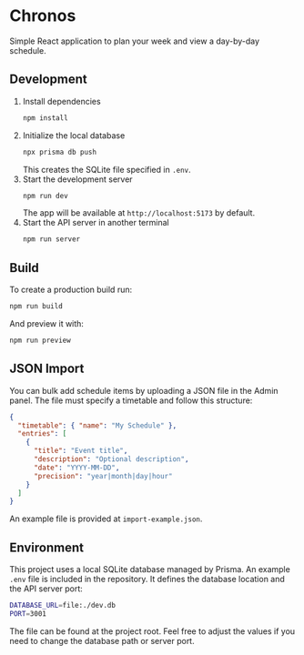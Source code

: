 # Chronos

Simple React application to plan your week and view a day-by-day schedule.

## Development

1. Install dependencies
   ```bash
   npm install
   ```
2. Initialize the local database
   ```bash
   npx prisma db push
   ```
   This creates the SQLite file specified in `.env`.
3. Start the development server
   ```bash
   npm run dev
   ```
   The app will be available at `http://localhost:5173` by default.
4. Start the API server in another terminal
   ```bash
   npm run server
   ```

## Build

To create a production build run:

```bash
npm run build
```

And preview it with:

```bash
npm run preview
```

## JSON Import

You can bulk add schedule items by uploading a JSON file in the Admin panel.
The file must specify a timetable and follow this structure:

```json
{
  "timetable": { "name": "My Schedule" },
  "entries": [
    {
      "title": "Event title",
      "description": "Optional description",
      "date": "YYYY-MM-DD",
      "precision": "year|month|day|hour"
    }
  ]
}
```

An example file is provided at `import-example.json`.

## Environment

This project uses a local SQLite database managed by Prisma. An example
`.env` file is included in the repository. It defines the database location
and the API server port:

```bash
DATABASE_URL=file:./dev.db
PORT=3001
```

The file can be found at the project root. Feel free to adjust the values
if you need to change the database path or server port.
